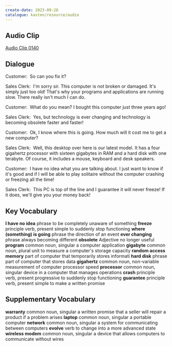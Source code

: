 ```yaml
---
create-date: 2023-09-28
catalogue: kasten/resource/audio
---
```


## Audio Clip
[Audio Clip 0140](https://archive.org/download/englishpod_all/englishpod_0140dg.mp3)

## Dialogue
Customer:  So can you fix it?

Sales Clerk:  I'm sorry sir.  This computer is not broken or damaged.  It's simply just too old!  That's why your programs and applications are running slow. There really isn't much I can do.

Customer:  What do you mean?  I bought this computer just three years ago!

Sales Clerk:  Yes, but technology is ever changing and technology is becoming obsolete faster and faster!

Customer:  Ok, I know where this is going.  How much will it cost me to get a new computer?

Sales Clerk:  Well, this desktop over here is our latest model.  It has a four gigahertz processor with sixteen gigabytes in RAM and a hard disk with one terabyte. Of course, it includes a mouse, keyboard and desk speakers.

Customer:  I have no idea what you are talking about.  I just want to know if it's good and if I will be able to play solitaire without the computer crashing or freezing all the time!

Sales Clerk:  This PC is top of the line and I guarantee it will never freeze! If it does, we'll give you your money back!

## Key Vocabulary
**I have no idea**               phrase                                to be completely unaware of something
**freeze**                       principle verb, present simple        to suddenly stop functioning
**where (something) is going**   phrase                                the direction of an event
**ever changing**                phrase                                always becoming different
**obsolete**                     Adjective                             no longer useful
**program**                      common noun, singular                 a computer application
**gigabyte**                     common noun, plural                   unit to measure a computer's storage capacity
**random access memory**                                               part of computer that temporarily stores informati
**hard disk**                    phrase                                part of computer that stores data
**gigahertz**                    common noun, non-variable             measurement of computer processor speed
**processor**                    common noun, singular                 device in a computer that manages operations
**crash**                        principle verb, present progressive   to suddenly stop functioning
**guarantee**                    principle verb, present simple        to make a written promise

## Supplementary Vocabulary
**warranty**         common noun, singular   a written promise that a seller will repair a product if a problem arises
**laptop**           common noun, singular   a portable computer
**network**          common noun, singular   a system for communicating between computers
**evolve**           verb                    to change into a more advanced state
**wireless modem**   common noun, singular   a device that allows computers to communicate without wires
